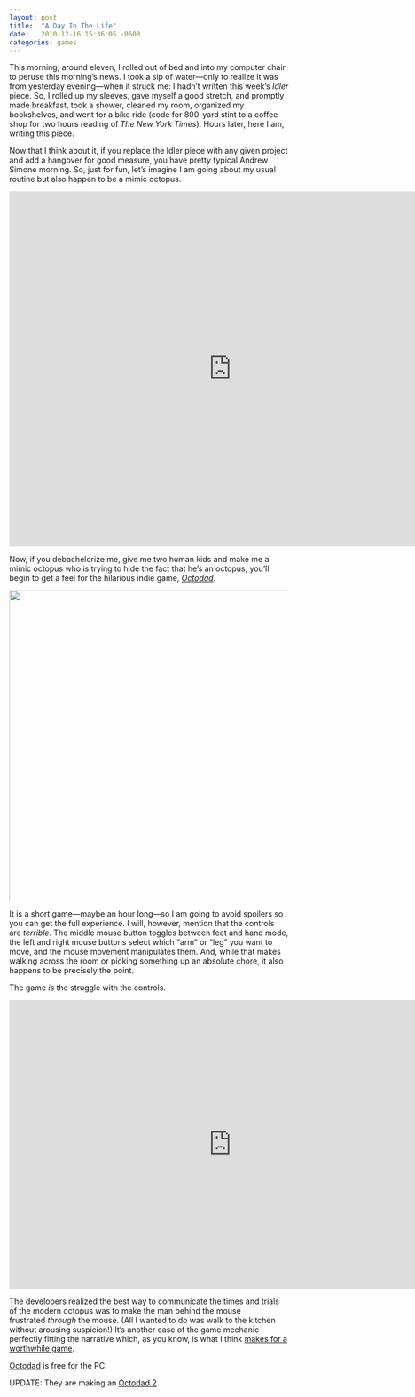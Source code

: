 ```yaml
---
layout: post
title:  "A Day In The Life"
date:   2010-12-16 15:36:05 -0600
categories: games
---
```


This morning, around eleven, I rolled out of bed and into my computer chair to peruse this morning’s news. I took a sip of water—only to realize it was from yesterday evening—when it struck me: I hadn’t written this week’s <em>Idler</em> piece. So, I rolled up my sleeves, gave myself a good stretch, and promptly made breakfast, took a shower, cleaned my room, organized my bookshelves, and went for a bike ride (code for 800-yard stint to a coffee shop for two hours reading of <em>The New York Times</em>). Hours later, here I am, writing this piece.

Now that I think about it, if you replace the Idler piece with any given project and add a hangover for good measure, you have pretty typical Andrew Simone morning. So, just for fun, let’s imagine I am going about my usual routine but also happen to be a mimic octopus.

<iframe frameborder="0" height="640" src="http://www.youtube.com/embed/H8oQBYw6xxc?rel=0" width="800"></iframe>

Now, if you debachelorize me, give me two human kids and make me a mimic octopus who is trying to hide the fact that he’s an octopus, you’ll begin to get a feel for the hilarious indie game, <em><a href="http://www.octodadgame.com/">Octodad</a></em>.

<img class="alignnone size-full wp-image-1306" title="octodad" src="/assets/images/octodad.jpg" alt="" width="800" height="560" />

It is a short game—maybe an hour long—so I am going to avoid spoilers so you can get the full experience. I will, however, mention that the controls are <em>terrible</em>. The middle mouse button toggles between feet and hand mode, the left and right mouse buttons select which “arm” or “leg” you want to move, and the mouse movement manipulates them. And, while that makes walking across the room or picking something up an absolute chore, it also happens to be precisely the point.

The game <em>is</em> the struggle with the controls.

<iframe frameborder="0" height="520" src="http://www.youtube.com/embed/lVoSYDWX2Ig?rel=0" width="800"></iframe>

The developers realized the best way to communicate the times and trials of the modern octopus was to make the man behind the mouse frustrated <em>through</em> the mouse. (All I wanted to do was walk to the kitchen without arousing suspicion!) It’s another case of the game mechanic perfectly fitting the narrative which, as you know, is what I think <a href="http://blog.andrewsimone.com/grief-memory-and-a-video-game/">makes for a worthwhile game</a>.

<a href="http://www.octodadgame.com/">Octodad</a> is free for the PC.

UPDATE: They are making an <a href="http://www.kickstarter.com/projects/1432651738/octodad-2/">Octodad 2</a>.